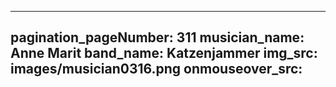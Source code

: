 ------
pagination_pageNumber: 311
musician_name: Anne Marit
band_name: Katzenjammer
img_src: images/musician0316.png
onmouseover_src: 
------